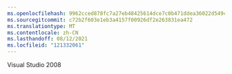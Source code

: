 ```yaml
---
ms.openlocfilehash: 9962cced878fc7a27eb48425614dce7c0b471ddea36022d549c3ba8aaa1dae2c
ms.sourcegitcommit: c72b2f603e1eb3a4157f00926df2e263831ea472
ms.translationtype: MT
ms.contentlocale: zh-CN
ms.lasthandoff: 08/12/2021
ms.locfileid: "121332061"
---
```

Visual Studio 2008